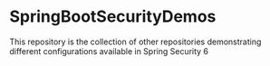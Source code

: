 # SpringBootSecurityDemos
This repository is the collection of other repositories demonstrating different configurations available in Spring Security 6
